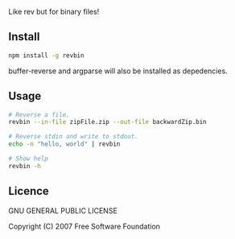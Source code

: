 Like rev but for binary files!

## Install

```bash
npm install -g revbin
```

buffer-reverse and argparse will also be installed as depedencies.

## Usage

```bash
# Reverse a file.
revbin --in-file zipFile.zip --out-file backwardZip.bin

# Reverse stdin and write to stdout.
echo -n "hello, world" | revbin

# Show help
revbin -h
```

## Licence

GNU GENERAL PUBLIC LICENSE

Copyright (C) 2007 Free Software Foundation

